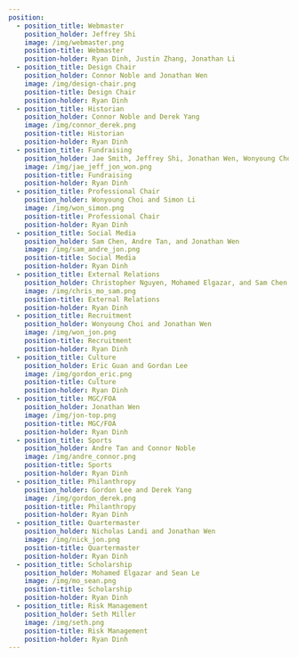 ```yaml
---
position:
  - position_title: Webmaster
    position_holder: Jeffrey Shi
    image: /img/webmaster.png
    position-title: Webmaster
    position-holder: Ryan Dinh, Justin Zhang, Jonathan Li
  - position_title: Design Chair
    position_holder: Connor Noble and Jonathan Wen
    image: /img/design-chair.png
    position-title: Design Chair
    position-holder: Ryan Dinh
  - position_title: Historian
    position_holder: Connor Noble and Derek Yang
    image: /img/connor_derek.png
    position-title: Historian
    position-holder: Ryan Dinh
  - position_title: Fundraising
    position_holder: Jae Smith, Jeffrey Shi, Jonathan Wen, Wonyoung Choi, Sam Chen
    image: /img/jae_jeff_jon_won.png
    position-title: Fundraising
    position-holder: Ryan Dinh
  - position_title: Professional Chair
    position_holder: Wonyoung Choi and Simon Li
    image: /img/won_simon.png
    position-title: Professional Chair
    position-holder: Ryan Dinh
  - position_title: Social Media
    position_holder: Sam Chen, Andre Tan, and Jonathan Wen
    image: /img/sam_andre_jon.png
    position-title: Social Media
    position-holder: Ryan Dinh
  - position_title: External Relations
    position_holder: Christopher Nguyen, Mohamed Elgazar, and Sam Chen
    image: /img/chris_mo_sam.png
    position-title: External Relations
    position-holder: Ryan Dinh
  - position_title: Recruitment
    position_holder: Wonyoung Choi and Jonathan Wen
    image: /img/won_jon.png
    position-title: Recruitment
    position-holder: Ryan Dinh
  - position_title: Culture
    position_holder: Eric Guan and Gordan Lee
    image: /img/gordon_eric.png
    position-title: Culture
    position-holder: Ryan Dinh
  - position_title: MGC/FOA
    position_holder: Jonathan Wen
    image: /img/jon-top.png
    position-title: MGC/FOA
    position-holder: Ryan Dinh
  - position_title: Sports
    position_holder: Andre Tan and Connor Noble
    image: /img/andre_connor.png
    position-title: Sports
    position-holder: Ryan Dinh
  - position_title: Philanthropy
    position_holder: Gordon Lee and Derek Yang
    image: /img/gordon_derek.png
    position-title: Philanthropy
    position-holder: Ryan Dinh
  - position_title: Quartermaster
    position_holder: Nicholas Landi and Jonathan Wen
    image: /img/nick_jon.png
    position-title: Quartermaster
    position-holder: Ryan Dinh
  - position_title: Scholarship
    position_holder: Mohamed Elgazar and Sean Le
    image: /img/mo_sean.png
    position-title: Scholarship
    position-holder: Ryan Dinh
  - position_title: Risk Management
    position_holder: Seth Miller
    image: /img/seth.png
    position-title: Risk Management
    position-holder: Ryan Dinh
---
```

